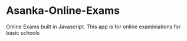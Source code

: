 # Asanka-Online-Exams
Online Exams built in Javascript.
This app is for online examiniations for basic schools
